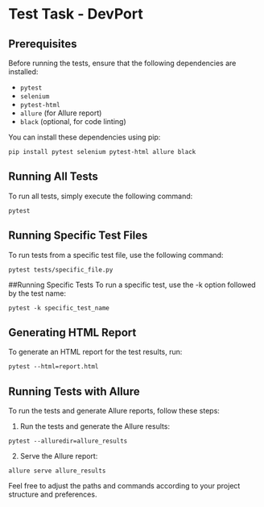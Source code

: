 # Test Task - DevPort

## Prerequisites

Before running the tests, ensure that the following dependencies are installed:

- `pytest`
- `selenium`
- `pytest-html`
- `allure` (for Allure report)
- `black` (optional, for code linting)

You can install these dependencies using pip:

```
pip install pytest selenium pytest-html allure black
```

## Running All Tests
To run all tests, simply execute the following command:

```
pytest
```

## Running Specific Test Files
To run tests from a specific test file, use the following command:

```
pytest tests/specific_file.py
```

##Running Specific Tests
To run a specific test, use the -k option followed by the test name:

```
pytest -k specific_test_name
```

## Generating HTML Report
To generate an HTML report for the test results, run:

```
pytest --html=report.html
```

## Running Tests with Allure

To run the tests and generate Allure reports, follow these steps:
1. Run the tests and generate the Allure results:

```
pytest --alluredir=allure_results
```

2. Serve the Allure report:

```
allure serve allure_results
```
   
Feel free to adjust the paths and commands according to your project structure and preferences.
